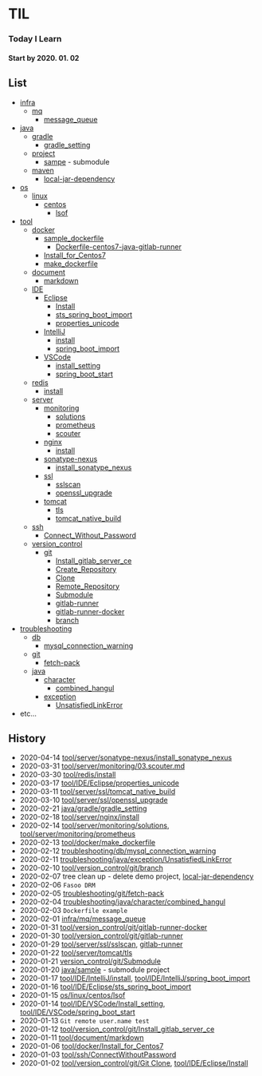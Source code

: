 # TIL
### Today I Learn
#### Start by 2020. 01. 02

## List

- [infra](infra)
  - [mq](infra/mq)
    - [message_queue](infra/mq/01.message_queue.md)
- [java](java)
  - [gradle](java/gradle)
    - [gradle_setting](java/gradle/01.gradle_setting.md)
  - [project](java/project)
    - [sampe](https://github.com/changki/sample/) - submodule
  - [maven](java/maven)
    - [local-jar-dependency](java/maven/01.local-jar-dependency.md)
- [os](os)
  - [linux](os/linux)
    - [centos](os/linux/centos)
      - [lsof](os/linux/centos/01.lsof.md)
- [tool](tool)
  - [docker](tool/docker)
    - [sample_dockerfile](tool/docker/sample_dockerfile)
      - [Dockerfile-centos7-java-gitlab-runner](tool/docker/sample_dockerfile/Dockerfile-centos7-java-gitlab-runner)
    - [Install_for_Centos7](tool/docker/01.Install_for_Centos7.md)
    - [make_dockerfile](tool/docker/02.make_dockerfile.md)
  - [document](tool/document)
    - [markdown](tool/document/markdown)
  - [IDE](tool/IDE)
    - [Eclipse](tool/IDE/Eclipse)
      - [Install](tool/IDE/Eclipse/01.Install.md)
      - [sts_spring_boot_import](tool/IDE/Eclipse/02.sts_spring_boot_import.md)
      - [properties_unicode](tool/IDE/Eclipse/03.properties_unicode.md)
    - [IntelliJ](tool/IDE/IntelliJ)
      - [install](tool/IDE/IntelliJ/01.install.md)
      - [spring_boot_import](tool/IDE/IntelliJ/02.spring_boot_import.md)
    - [VSCode](tool/IDE/VSCode)
      - [install_setting](tool/IDE/VSCode/01.Install_setting.md)
      - [spring_boot_start](tool/IDE/VSCode/02.spring_boot_start.md)
  - [redis](tool/redis)
    - [install](tool/redis/01.install.md)
  - [server](tool/server)
    - [monitoring](tool/server/monitoring)
      - [solutions](tool/server/monitoring/01.solutions.md)
      - [prometheus](tool/server/monitoring/02.prometheus.md)
      - [scouter](tool/server/monitoring/03.scouter.md)
    - [nginx](tool/server/nginx)
      - [install](tool/server/nginx/01.install.md)
    - [sonatype-nexus](tool/server/sonatype-nexus)
      - [install_sonatype_nexus](tool/server/sonatype-nexus/01.install_sonatype_nexus.md)
    - [ssl](tool/server/ssl)
      - [sslscan](tool/server/ssl/01.sslscan.md)
      - [openssl_upgrade](tool/server/ssl/02.openssl_upgrade.md)
    - [tomcat](tool/server/tomcat)
      - [tls](tool/server/tomcat/01.tls.md)
      - [tomcat_native_build](tool/server/ssl/03.tomcat_native_build.md)
  - [ssh](tool/ssh)
    - [Connect_Without_Password](tool/ssh/01.Connect_Without_Password.md)
  - [version_control](tool/version_control)
    - [git](tool/version_control/git)
      - [Install_gitlab_server_ce](tool/version_control/git/00.Install_gitlab_sever_ce.md)
      - [Create_Repository](tool/version_control/git/01.Create_Repository.md)
      - [Clone](tool/version_control/git/02.Clone.md)
      - [Remote_Repository](tool/version_control/git/03.Remote_Repository.md)
      - [Submodule](tool/version_control/git/04.submodule.md)
      - [gitlab-runner](tool/version_control/git/05.gitlab-runner.md)
      - [gitlab-runner-docker](tool/version_control/git/06.gitlab-runner-docker.md)
      - [branch](tool/version_control/git/07.branch.md)
- [troubleshooting](troubleshooting)
  - [db](troubleshooting/db)
    - [mysql_connection_warning](troubleshooting/db/01.mysql_connection_warning.md)
  - [git](troubleshooting/git)
    - [fetch-pack](troubleshooting/git/01.fetch-pack.md)
  - [java](troubleshooting/java)
    - [character](troubleshooting/java/character)
      - [combined_hangul](troubleshooting/java/character/01.combined_hangul.md)
    - [exception](troubleshooting/java/exception)
      - [UnsatisfiedLinkError](troubleshooting/java/exception/01.UnsatisfiedLinkError.md)
- etc...

## History

- 2020-04-14 [tool/server/sonatype-nexus/install_sonatype_nexus](tool/server/sonatype-nexus/01.install_sonatype_nexus.md)
- 2020-03-31 [tool/server/monitoring/03.scouter.md](tool/server/monitoring/03.scouter.md)
- 2020-03-30 [tool/redis/install](tool/redis/01.install.md)
- 2020-03-17 [tool/IDE/Eclipse/properties_unicode](tool/IDE/Eclipse/03.properties_unicode.md)
- 2020-03-11 [tool/server/ssl/tomcat_native_build](tool/server/ssl/03.tomcat_native_build.md)
- 2020-03-10 [tool/server/ssl/openssl_upgrade](tool/server/ssl/02.openssl_upgrade.md)
- 2020-02-21 [java/gradle/gradle_setting](java/gradle/01.gradle_setting.md)
- 2020-02-18 [tool/server/nginx/install](tool/server/nginx/01.install.md)
- 2020-02-14 [tool/server/monitoring/solutions](tool/server/monitoring/01.solutions.md), [tool/server/monitoring/prometheus](tool/server/monitoring/02.prometheus.md)
- 2020-02-13 [tool/docker/make_dockerfile](tool/docker/02.make_dockerfile.md)
- 2020-02-12 [troubleshooting/db/mysql_connection_warning](troubleshooting/db/01.mysql_connection_warning.md)
- 2020-02-11 [troubleshooting/java/exception/UnsatisfiedLinkError](troubleshooting/java/exception/01.UnsatisfiedLinkError.md)
- 2020-02-10 [tool/version_control/git/branch](tool/version_control/git/07.branch.md)
- 2020-02-07 tree clean up - delete demo project, [local-jar-dependency](java/maven/01.local-jar-dependency.md)
- 2020-02-06 `Fasoo DRM`
- 2020-02-05 [troubleshooting/git/fetch-pack](troubleshooting/git/01.fetch-pack.md)
- 2020-02-04 [troubleshooting/java/character/combined_hangul](troubleshooting/java/character/01.combined_hangul.md)
- 2020-02-03 `Dockerfile example`
- 2020-02-01 [infra/mq/message_queue](infra/mq/01.message_queue.md)
- 2020-01-31 [tool/version_control/git/gitlab-runner-docker](tool/version_control/git/06.gitlab-runner-docker.md)
- 2020-01-30 [tool/version_control/git/gitlab-runner](tool/version_control/git/05.gitlab-runner.md)
- 2020-01-29 [tool/server/ssl/sslscan](tool/server/ssl/01.sslscan.md), [gitlab-runner](tool/version_control/git/05.gitlab-runner.md)
- 2020-01-22 [tool/server/tomcat/tls](tool/server/tomcat/01.tls.md)
- 2020-01-21 [version_control/git/Submodule](tool/version_control/git/04.submodule.md)
- 2020-01-20 [java/sample](https://github.com/changki/sample/) - submodule project 
- 2020-01-17 [tool/IDE/IntelliJ/install](tool/IDE/IntelliJ/01.Install.md), [tool/IDE/IntelliJ/spring_boot_import](tool/IDE/IntelliJ/02.spring_boot_import.md)
- 2020-01-16 [tool/IDE/Eclipse/sts_spring_boot_import](tool/IDE/Eclipse/02.sts_spring_boot_import.md)
- 2020-01-15 [os/linux/centos/lsof](os/linux/centos/01.lsof.md)
- 2020-01-14 [tool/IDE/VSCode/Install_setting](tool/IDE/VSCode/01.Install_setting.md), [tool/IDE/VSCode/spring_boot_start](tool/IDE/VSCode/02.spring_boot_start.md)
- 2020-01-13 `Git remote user.name test`
- 2020-01-12 [tool/version_control/git/Install_gitlab_server_ce](tool/version_control/git/00.Install_gitlab_sever_ce.md)
- 2020-01-11 [tool/document/markdown](tool/document/markdown/README.md)
- 2020-01-06 [tool/docker/Install_for_Centos7](tool/docker/01.Install_for_Centos7.md)
- 2020-01-03 [tool/ssh/ConnectWithoutPassword](tool/ssh/01.Connect_Without_Password.md)
- 2020-01-02 [tool/version_control/git/Git Clone](tool/version_control/git/02.Clone.md),
[tool/IDE/Eclipse/Install](tool/IDE/Eclipse/01.Install.md)

